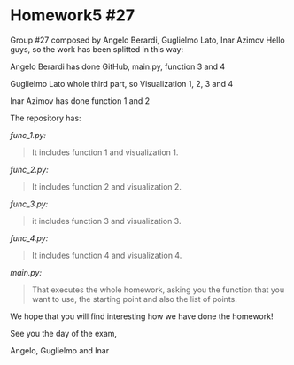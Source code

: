 # Homework5  #27
Group #27 composed by Angelo Berardi, Guglielmo Lato, Inar Azimov 
Hello guys, so the work has been splitted in this way:

Angelo Berardi has done GitHub, main.py, function 3 and 4

Guglielmo Lato whole third part, so Visualization 1, 2, 3 and 4

Inar Azimov has done function 1 and 2

The repository has:

_func_1.py:_ 
  >It includes function 1 and visualization 1.
  
_func_2.py:_ 
  >It includes function 2 and visualization 2.
  
_func_3.py:_ 
  >it includes function 3 and visualization 3.
  
_func_4.py:_ 
  >It includes function 4 and visualization 4.
  
_main.py:_ 
>That executes the whole homework, asking you the function that you want to use, the starting point and also the list of points.

We hope that you will find interesting how we have done the homework!

See you the day of the exam,

Angelo, Guglielmo and Inar
